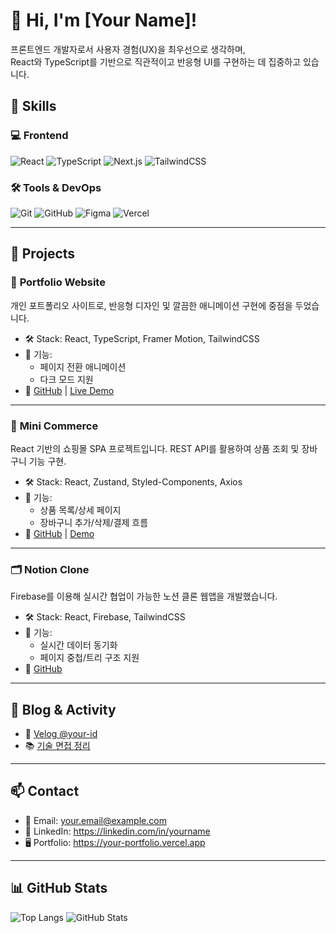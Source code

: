 # 👋 Hi, I'm [Your Name]!

프론트엔드 개발자로서 사용자 경험(UX)을 최우선으로 생각하며,  
React와 TypeScript를 기반으로 직관적이고 반응형 UI를 구현하는 데 집중하고 있습니다.

## 🧰 Skills

### 💻 Frontend
![React](https://img.shields.io/badge/React-61DAFB?style=flat&logo=react&logoColor=black)
![TypeScript](https://img.shields.io/badge/TypeScript-3178C6?style=flat&logo=typescript&logoColor=white)
![Next.js](https://img.shields.io/badge/Next.js-000000?style=flat&logo=nextdotjs&logoColor=white)
![TailwindCSS](https://img.shields.io/badge/TailwindCSS-06B6D4?style=flat&logo=tailwindcss&logoColor=white)

### 🛠️ Tools & DevOps
![Git](https://img.shields.io/badge/Git-F05032?style=flat&logo=git&logoColor=white)
![GitHub](https://img.shields.io/badge/GitHub-181717?style=flat&logo=github&logoColor=white)
![Figma](https://img.shields.io/badge/Figma-F24E1E?style=flat&logo=figma&logoColor=white)
![Vercel](https://img.shields.io/badge/Vercel-000000?style=flat&logo=vercel&logoColor=white)

---

## 💼 Projects

### 🎨 **Portfolio Website**
개인 포트폴리오 사이트로, 반응형 디자인 및 깔끔한 애니메이션 구현에 중점을 두었습니다.

- 🛠️ Stack: React, TypeScript, Framer Motion, TailwindCSS
- 📌 기능:
  - 페이지 전환 애니메이션
  - 다크 모드 지원
- 🔗 [GitHub](https://github.com/your-username/portfolio) | [Live Demo](https://your-portfolio.vercel.app)

---

### 🛒 **Mini Commerce**
React 기반의 쇼핑몰 SPA 프로젝트입니다. REST API를 활용하여 상품 조회 및 장바구니 기능 구현.

- 🛠️ Stack: React, Zustand, Styled-Components, Axios
- 📌 기능:
  - 상품 목록/상세 페이지
  - 장바구니 추가/삭제/결제 흐름
- 🔗 [GitHub](https://github.com/your-username/mini-commerce) | [Demo](https://mini-commerce.vercel.app)

---

### 🗂️ **Notion Clone**
Firebase를 이용해 실시간 협업이 가능한 노션 클론 웹앱을 개발했습니다.

- 🛠️ Stack: React, Firebase, TailwindCSS
- 📌 기능:
  - 실시간 데이터 동기화
  - 페이지 중첩/트리 구조 지원
- 🔗 [GitHub](https://github.com/your-username/notion-clone)

---

## 📝 Blog & Activity

- 📘 [Velog @your-id](https://velog.io/@your-id)
- 📚 [기술 면접 정리](https://github.com/your-username/interview-notes)

---

## 📫 Contact

- 📧 Email: your.email@example.com  
- 💼 LinkedIn: https://linkedin.com/in/yourname  
- 🖥 Portfolio: https://your-portfolio.vercel.app  

---

## 📊 GitHub Stats

![Top Langs](https://github-readme-stats.vercel.app/api/top-langs/?username=your-username&layout=compact&theme=default)
![GitHub Stats](https://github-readme-stats.vercel.app/api?username=your-username&show_icons=true&theme=default)

